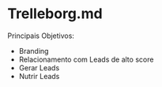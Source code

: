 # Trelleborg.md
Principais Objetivos:
* Branding
* Relacionamento com Leads de alto score
* Gerar Leads
* Nutrir Leads
